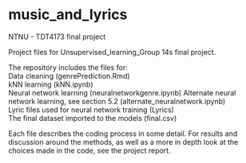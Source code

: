# music_and_lyrics
NTNU - TDT4173 final project

Project files for Unsupervised_learning_Group 14s final project.

The repository includes the files for:  
Data cleaning (genrePrediction.Rmd)  
kNN learning (kNN.ipynb)  
Neural network learning (neuralnetworkgenre.ipynb) 
Alternate neural network learning, see section 5.2 (alternate_neuralnetwork.ipynb)  
Lyric files used for neural network training (Lyrics)  
The final dataset imported to the models (final.csv)  

Each file describes the coding process in some detail. For results and discussion around the methods,
as well as a more in depth look at the choices made in the code, see the project report.


